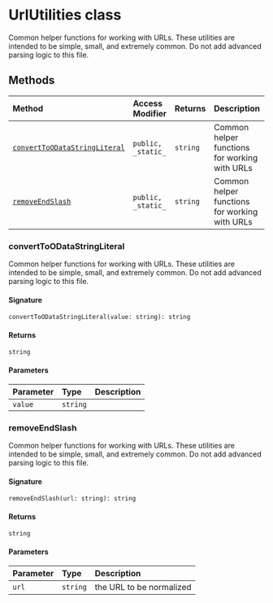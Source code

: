 # UrlUtilities class





Common helper functions for working with URLs. These utilities are intended to be simple, 
small, and extremely common. Do not add advanced parsing logic to this file.




## Methods

| Method	   | Access Modifier | Returns	| Description|
|:-------------|:----|:-------|:-----------|
|[`convertToODataStringLiteral`](#converttoodatastringliteral)     | `public, _static_` | `string` | Common helper functions for working with URLs |
|[`removeEndSlash`](#removeendslash)     | `public, _static_` | `string` | Common helper functions for working with URLs |





### convertToODataStringLiteral

Common helper functions for working with URLs. These utilities are intended to be simple, 
small, and extremely common. Do not add advanced parsing logic to this file.

#### Signature
`convertToODataStringLiteral(value: string): string`

#### Returns
`string`


#### Parameters


| Parameter	   | Type    | Description |
|:-------------|:---------------|:------------|
| `value`    | `string` |  |


### removeEndSlash

Common helper functions for working with URLs. These utilities are intended to be simple, 
small, and extremely common. Do not add advanced parsing logic to this file.

#### Signature
`removeEndSlash(url: string): string`

#### Returns
`string`


#### Parameters


| Parameter	   | Type    | Description |
|:-------------|:---------------|:------------|
| `url`    | `string` | the URL to be normalized |

